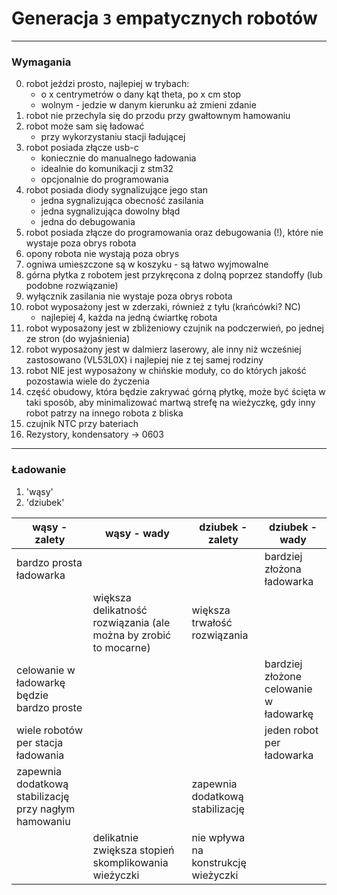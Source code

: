 # Generacja `3` empatycznych robotów

---

### Wymagania

0) robot jeździ prosto, najlepiej w trybach:
    - o x centrymetrów o dany kąt theta, po x cm stop
    - wolnym - jedzie w danym kierunku aż zmieni zdanie
1) robot nie przechyla się do przodu przy gwałtownym hamowaniu
2) robot może sam się ładować
    - przy wykorzystaniu stacji ładującej
3) robot posiada złącze usb-c
    - koniecznie do manualnego ładowania
    - idealnie do komunikacji z stm32
    - opcjonalnie do programowania
4) robot posiada diody sygnalizujące jego stan
    - jedna sygnalizująca obecność zasilania
    - jedna sygnalizująca dowolny błąd
    - jedna do debugowania
5) robot posiada złącze do programowania oraz debugowania (!), które nie wystaje poza obrys robota
6) opony robota nie wystają poza obrys
7) ogniwa umieszczone są w koszyku - są łatwo wyjmowalne
8) górna płytka z robotem jest przykręcona z dolną poprzez standoffy (lub podobne rozwiązanie)
9) wyłącznik zasilania nie wystaje poza obrys robota
10) robot wyposażony jest w zderzaki, również z tyłu (krańcówki? NC)
    - najlepiej 4, każda na jedną ćwiartkę robota
11) robot wyposażony jest w zbliżeniowy czujnik na podczerwień, po jednej ze stron (do wyjaśnienia)
12) robot wyposażony jest w dalmierz laserowy, ale inny niż wcześniej zastosowano (VL53L0X) i najlepiej nie z tej samej
    rodziny
13) robot NIE jest wyposażony w chińskie moduły, co do których jakość pozostawia wiele do życzenia
14) część obudowy, która będzie zakrywać górną płytkę, może być ścięta w taki sposób, aby minimalizować martwą strefę na
    wieżyczkę, gdy inny robot patrzy na innego robota z bliska
15) czujnik NTC przy bateriach
16) Rezystory, kondensatory -> 0603

---

### Ładowanie

1) 'wąsy'
2) 'dziubek'

| wąsy - zalety                                         | wąsy - wady                                                      | dziubek - zalety                    | dziubek - wady                         |
|-------------------------------------------------------|------------------------------------------------------------------|-------------------------------------|----------------------------------------|
| bardzo prosta ładowarka                               |                                                                  |                                     | bardziej złożona ładowarka             |
|                                                       | większa delikatność rozwiązania (ale można by zrobić to mocarne) | większa trwałość rozwiązania        |                                        |
| celowanie w ładowarkę będzie bardzo proste            |                                                                  |                                     | bardziej złożone celowanie w ładowarkę | 
| wiele robotów per stacja ładowania                    |                                                                  |                                     | jeden robot per ładowarka              |
| zapewnia dodatkową stabilizację przy nagłym hamowaniu |                                                                  | zapewnia dodatkową stabilizację     |                                        | 
|                                                       | delikatnie zwiększa stopień skomplikowania wieżyczki             | nie wpływa na konstrukcję wieżyczki |                                        |